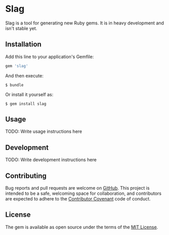 # Slag

Slag is a tool for generating new Ruby gems. It is in heavy development and isn't stable yet.

## Installation

Add this line to your application's Gemfile:

```ruby
gem 'slag'
```

And then execute:

    $ bundle

Or install it yourself as:

    $ gem install slag

## Usage

TODO: Write usage instructions here

## Development

TODO: Write development instructions here

## Contributing

Bug reports and pull requests are welcome on [GitHub](https://github.com/Nunnery/slag). This project is intended to be a safe, welcoming space for collaboration, and contributors are expected to adhere to the [Contributor Covenant](contributor-covenant.org) code of conduct.

## License

The gem is available as open source under the terms of the [MIT License](http://opensource.org/licenses/MIT).

